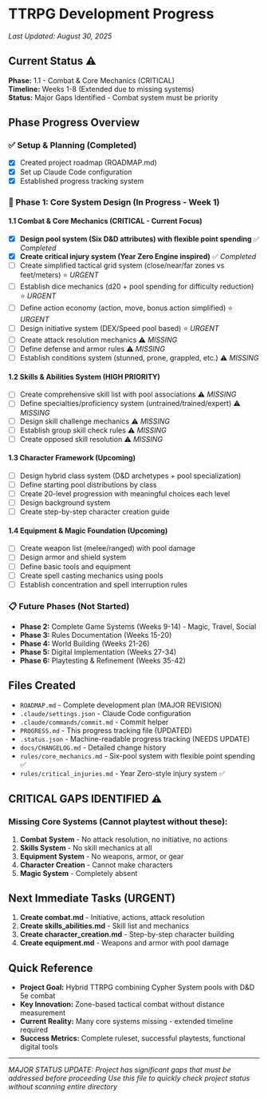 # TTRPG Development Progress

*Last Updated: August 30, 2025*

## Current Status ⚠️ 
**Phase:** 1.1 - Combat & Core Mechanics (CRITICAL)  
**Timeline:** Weeks 1-8 (Extended due to missing systems)  
**Status:** Major Gaps Identified - Combat system must be priority  

## Phase Progress Overview

### ✅ Setup & Planning (Completed)
- [x] Created project roadmap (ROADMAP.md)
- [x] Set up Claude Code configuration
- [x] Established progress tracking system

### 🔄 Phase 1: Core System Design (In Progress - Week 1)

#### 1.1 Combat & Core Mechanics (CRITICAL - Current Focus)
- [x] **Design pool system (Six D&D attributes) with flexible point spending** ✅ *Completed*
- [x] **Create critical injury system (Year Zero Engine inspired)** ✅ *Completed*
- [ ] Create simplified tactical grid system (close/near/far zones vs feet/meters) ⭐ *URGENT*
- [ ] Establish dice mechanics (d20 + pool spending for difficulty reduction) ⭐ *URGENT*
- [ ] Define action economy (action, move, bonus action simplified) ⭐ *URGENT*
- [ ] Design initiative system (DEX/Speed pool based) ⭐ *URGENT*
- [ ] Create attack resolution mechanics ⚠️ *MISSING*
- [ ] Define defense and armor rules ⚠️ *MISSING*
- [ ] Establish conditions system (stunned, prone, grappled, etc.) ⚠️ *MISSING*

#### 1.2 Skills & Abilities System (HIGH PRIORITY)
- [ ] Create comprehensive skill list with pool associations ⚠️ *MISSING*
- [ ] Define specialties/proficiency system (untrained/trained/expert) ⚠️ *MISSING*
- [ ] Design skill challenge mechanics ⚠️ *MISSING*
- [ ] Establish group skill check rules ⚠️ *MISSING*
- [ ] Create opposed skill resolution ⚠️ *MISSING*

#### 1.3 Character Framework (Upcoming)
- [ ] Design hybrid class system (D&D archetypes + pool specialization)
- [ ] Define starting pool distributions by class
- [ ] Create 20-level progression with meaningful choices each level
- [ ] Design background system
- [ ] Create step-by-step character creation guide

#### 1.4 Equipment & Magic Foundation (Upcoming)
- [ ] Create weapon list (melee/ranged) with pool damage
- [ ] Design armor and shield system
- [ ] Define basic tools and equipment
- [ ] Create spell casting mechanics using pools
- [ ] Establish concentration and spell interruption rules

### 📋 Future Phases (Not Started)
- **Phase 2:** Complete Game Systems (Weeks 9-14) - Magic, Travel, Social
- **Phase 3:** Rules Documentation (Weeks 15-20)
- **Phase 4:** World Building (Weeks 21-26)
- **Phase 5:** Digital Implementation (Weeks 27-34)
- **Phase 6:** Playtesting & Refinement (Weeks 35-42)

## Files Created
- `ROADMAP.md` - Complete development plan (MAJOR REVISION)
- `.claude/settings.json` - Claude Code configuration
- `.claude/commands/commit.md` - Commit helper
- `PROGRESS.md` - This progress tracking file (UPDATED)
- `.status.json` - Machine-readable progress tracking (NEEDS UPDATE)
- `docs/CHANGELOG.md` - Detailed change history
- `rules/core_mechanics.md` - Six-pool system with flexible point spending ✅
- `rules/critical_injuries.md` - Year Zero-style injury system ✅

## CRITICAL GAPS IDENTIFIED ⚠️

### Missing Core Systems (Cannot playtest without these):
1. **Combat System** - No attack resolution, no initiative, no actions
2. **Skills System** - No skill mechanics at all
3. **Equipment System** - No weapons, armor, or gear
4. **Character Creation** - Cannot make characters
5. **Magic System** - Completely absent

## Next Immediate Tasks (URGENT)
1. **Create combat.md** - Initiative, actions, attack resolution
2. **Create skills_abilities.md** - Skill list and mechanics  
3. **Create character_creation.md** - Step-by-step character building
4. **Create equipment.md** - Weapons and armor with pool damage

## Quick Reference
- **Project Goal:** Hybrid TTRPG combining Cypher System pools with D&D 5e combat
- **Key Innovation:** Zone-based tactical combat without distance measurement
- **Current Reality:** Many core systems missing - extended timeline required
- **Success Metrics:** Complete ruleset, successful playtests, functional digital tools

---
*MAJOR STATUS UPDATE: Project has significant gaps that must be addressed before proceeding*
*Use this file to quickly check project status without scanning entire directory*